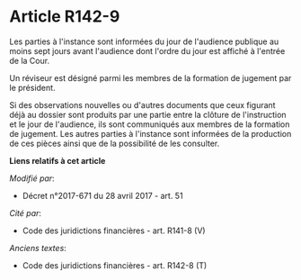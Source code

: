 # Article R142-9

Les parties à l'instance sont informées du jour de l'audience publique au moins sept jours avant l'audience dont l'ordre du
jour est affiché à l'entrée de la Cour.

Un réviseur est désigné parmi les membres de la formation de jugement par le président.

Si des observations nouvelles ou d'autres documents que ceux figurant déjà au dossier sont produits par une partie entre la
clôture de l'instruction et le jour de l'audience, ils sont communiqués aux membres de la formation de jugement. Les autres
parties à l'instance sont informées de la production de ces pièces ainsi que de la possibilité de les consulter.

**Liens relatifs à cet article**

_Modifié par_:

  - Décret n°2017-671 du 28 avril 2017 - art. 51

_Cité par_:

  - Code des juridictions financières - art. R141-8 (V)

_Anciens textes_:

  - Code des juridictions financières - art. R142-8 (T)
